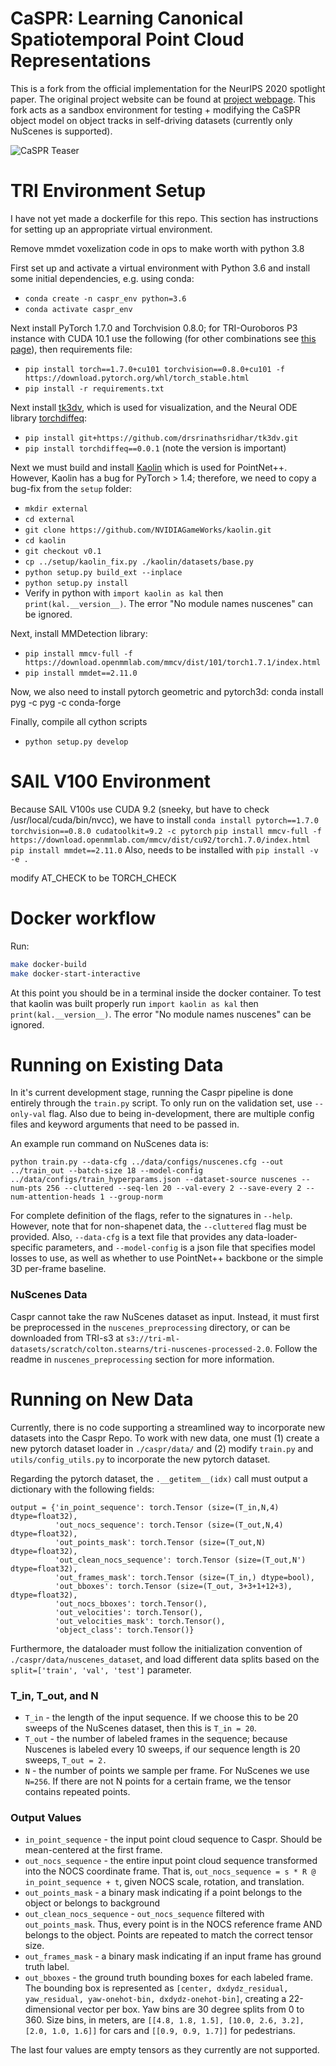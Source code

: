 # CaSPR: Learning Canonical Spatiotemporal Point Cloud Representations

This is a fork from the official implementation for the NeurIPS 2020 spotlight paper. The original project website can be found at [project webpage](https://geometry.stanford.edu/projects/caspr/).
This fork acts as a sandbox environment for testing + modifying the CaSPR object model on object tracks in self-driving datasets (currently only NuScenes is supported).

![CaSPR Teaser](caspr.png)


# TRI Environment Setup
I have not yet made a dockerfile for this repo. This section has instructions for setting up an appropriate virtual environment.

Remove mmdet voxelization code in ops to make worth with python 3.8

First set up and activate a virtual environment with Python 3.6 and install some initial dependencies, e.g. using conda:
* `conda create -n caspr_env python=3.6`
* `conda activate caspr_env`

Next install PyTorch 1.7.0 and Torchvision 0.8.0; for TRI-Ouroboros P3 instance with CUDA 10.1 use the following (for other combinations see [this page](https://pytorch.org/get-started/previous-versions/)), then requirements file:
* `pip install torch==1.7.0+cu101 torchvision==0.8.0+cu101 -f https://download.pytorch.org/whl/torch_stable.html`
* `pip install -r requirements.txt`

Next install [tk3dv](https://github.com/drsrinathsridhar/tk3dv), which is used for visualization, and the Neural ODE library [torchdiffeq](https://github.com/rtqichen/torchdiffeq):
* `pip install git+https://github.com/drsrinathsridhar/tk3dv.git`
* `pip install torchdiffeq==0.0.1` (note the version is important)

Next we must build and install [Kaolin](https://github.com/NVIDIAGameWorks/kaolin) which is used for PointNet++. However,
Kaolin has a bug for PyTorch > 1.4; therefore, we need to copy a bug-fix from the `setup` folder:
* `mkdir external`
* `cd external`
* `git clone https://github.com/NVIDIAGameWorks/kaolin.git`
* `cd kaolin`
* `git checkout v0.1`
* `cp ../setup/kaolin_fix.py ./kaolin/datasets/base.py`
* `python setup.py build_ext --inplace`
* `python setup.py install`
* Verify in python with `import kaolin as kal` then `print(kal.__version__)`. The error "No module names nuscenes" can be ignored.

Next, install MMDetection library:
* `pip install mmcv-full -f https://download.openmmlab.com/mmcv/dist/101/torch1.7.1/index.html`
* `pip install mmdet==2.11.0`

Now, we also need to install pytorch geometric and pytorch3d:
conda install pyg -c pyg -c conda-forge

Finally, compile all cython scripts
* `python setup.py develop`


# SAIL V100 Environment
Because SAIL V100s use CUDA 9.2 (sneeky, but have to check /usr/local/cuda/bin/nvcc), we have to install
`conda install pytorch==1.7.0 torchvision==0.8.0 cudatoolkit=9.2 -c pytorch`
`pip install mmcv-full -f https://download.openmmlab.com/mmcv/dist/cu92/torch1.7.0/index.html`
`pip install mmdet==2.11.0`
Also, needs to be installed with
`pip install -v -e .`

modify AT_CHECK to be TORCH_CHECK
# Docker workflow

Run:

```bash
make docker-build
make docker-start-interactive
```

At this point you should be in a terminal inside the docker container. To test that kaolin was built properly run `import kaolin as kal` then `print(kal.__version__)`. The error "No module names nuscenes" can be ignored.

# Running on Existing Data
In it's current development stage, running the Caspr pipeline is done entirely through the `train.py` script. To only run on the validation set, use `--only-val` flag. Also due to being in-development,
there are multiple config files and keyword arguments that need to be passed in. 

An example run command on NuScenes data is:
```
python train.py --data-cfg ../data/configs/nuscenes.cfg --out ../train_out --batch-size 18 --model-config ../data/configs/train_hyperparams.json --dataset-source nuscenes --num-pts 256 --cluttered --seq-len 20 --val-every 2 --save-every 2 --num-attention-heads 1 --group-norm
```
For complete definition of the flags, refer to the signatures in `--help`. However, note that for non-shapenet data, the `--cluttered` flag must be provided.
Also, `--data-cfg` is a text file that provides any data-loader-specific parameters, and `--model-config` is a json file that
specifies model losses to use, as well as whether to use PointNet++ backbone or the simple 3D per-frame baseline.

### NuScenes Data
Caspr cannot take the raw NuScenes dataset as input. Instead, it must first be preprocessed in the `nuscenes_preprocessing` 
directory, or can be downloaded from TRI-s3 at `s3://tri-ml-datasets/scratch/colton.stearns/tri-nuscenes-processed-2.0`. Follow the 
readme in `nuscenes_preprocessing` section for more information.


# Running on New Data
Currently, there is no code supporting a streamlined way to incorporate new datasets into the Caspr Repo. To 
work with new data, one must (1) create a new pytorch dataset loader in `./caspr/data/` and (2) modify `train.py` and `utils/config_utils.py`
to incorporate the new pytorch dataset.

Regarding the pytorch dataset, the `.__getitem__(idx)` call must output a dictionary with the following fields:
```
output = {'in_point_sequence': torch.Tensor (size=(T_in,N,4) dtype=float32),
          'out_nocs_sequence': torch.Tensor (size=(T_out,N,4) dtype=float32),
          'out_points_mask': torch.Tensor (size=(T_out,N) dtype=float32),
          'out_clean_nocs_sequence': torch.Tensor (size=(T_out,N') dtype=float32),
          'out_frames_mask': torch.Tensor (size=(T_in,) dtype=bool),
          'out_bboxes': torch.Tensor (size=(T_out, 3+3+1+12+3), dtype=float32),
          'out_nocs_bboxes': torch.Tensor(),
          'out_velocities': torch.Tensor(),
          'out_velocities_mask': torch.Tensor(),
          'object_class': torch.Tensor()}
```
Furthermore, the dataloader must follow the initialization convention of `./caspr/data/nuscenes_dataset`, and load different 
data splits based on the `split=['train', 'val', 'test']` parameter.

### T_in, T_out, and N
* `T_in` - the length of the input sequence. If we choose this to be 20 sweeps of the NuScenes dataset, then this is `T_in = 20`.
* `T_out` - the number of labeled frames in the sequence; because Nuscenes is labeled every 10 sweeps, if our sequence length is 20 sweeps, `T_out = 2.`
* `N` - the number of points we sample per frame. For NuScenes we use `N=256`. If there are not N points for a certain frame, we the tensor contains repeated points.

### Output Values
* `in_point_sequence` - the input point cloud sequence to Caspr. Should be mean-centered at the first frame.
* `out_nocs_sequence` - the entire input point cloud sequence transformed into the NOCS coordinate frame. That is, `out_nocs_sequence = s * R @ in_point_sequence + t`, given NOCS scale, rotation, and translation.
* `out_points_mask` - a binary mask indicating if a point belongs to the object or belongs to background
* `out_clean_nocs_sequence` - `out_nocs_sequence` filtered with `out_points_mask`. Thus, every point is in the NOCS reference frame AND belongs to the object. Points are repeated to match the correct tensor size.
* `out_frames_mask` - a binary mask indicating if an input frame has ground truth label.
* `out_bboxes` - the ground truth bounding boxes for each labeled frame. The bounding box is represented as `[center, dxdydz_residual, yaw_residual, yaw-onehot-bin, dxdydz-onehot-bin]`, creating a 
  22-dimensional vector per box. Yaw bins are 30 degree splits from 0 to 360. Size bins, in meters, are `[[4.8, 1.8, 1.5], [10.0, 2.6, 3.2], [2.0, 1.0, 1.6]]`
  for cars and `[[0.9, 0.9, 1.7]]` for pedestrians.
  
The last four values are empty tensors as they currently are not supported.